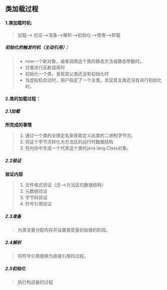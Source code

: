 ## 类加载过程

#### 1.类加载时机:

> 加载--> 验证-->准备-->解析—>初始化-->使用—>卸载

##### 初始化的触发时机（主动引用）：

> - new一个新对象，或者调用这个类的静态方法或静态参数时。
> - 对类进行反射调用时
> - 初始化一个类，发现其父类还没有初始化时
> - 当虚拟机启动时，用户指定了一个主类，发现其主类还没有进行初始化时。

#### 2.类的加载过程：

##### 2.1加载 

**所完成的事情**

> 1. 通过一个类的全限定名来获取定义此类的二进制字节流。
> 2. 将这个字节流转化为方法区的运行时数据结构
> 3. 在内存中生成一个代表这个类的java.lang.Class对象。

##### 2.2验证

**验证内容**

> 1. 文件格式验证（流—>方法区的数据结构）
> 2. 元数据验证
> 3. 字节码验证
> 4. 符号引用验证

##### 2.3准备

> 为类变量分配内存并设置类变量初始值的阶段。

##### 2.4解析

> 将符号引用替换为直接引用的过程。

##### 2.5初始化

> 执行构造器的过程